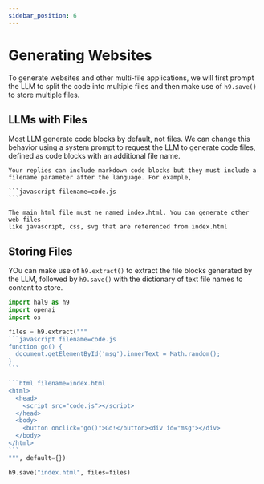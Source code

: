 ```yaml
---
sidebar_position: 6
---
```


# Generating Websites

To generate websites and other multi-file applications, we will first prompt the LLM to split the code into multiple files and then make use of `h9.save()` to store multiple files.

## LLMs with Files

Most LLM generate code blocks by default, not files. We can change this behavior using a system prompt to request the LLM to generate code files, defined as code blocks with an additional file name.

````
Your replies can include markdown code blocks but they must include a
filename parameter after the language. For example,

```javascript filename=code.js
```

The main html file must ne named index.html. You can generate other web files
like javascript, css, svg that are referenced from index.html
````

## Storing Files

YOu can make use of `h9.extract()` to extract the file blocks generated by the LLM, followed by `h9.save()` with the dictionary of text file names to content to store.

````py
import hal9 as h9
import openai
import os

files = h9.extract("""
```javascript filename=code.js
function go() {
  document.getElementById('msg').innerText = Math.random();
}
```

```html filename=index.html
<html>
  <head>
  	<script src="code.js"></script>
  </head>
  <body>
    <button onclick="go()">Go!</button><div id="msg"></div>
  </body>
</html>
```
""", default={})

h9.save("index.html", files=files)
````